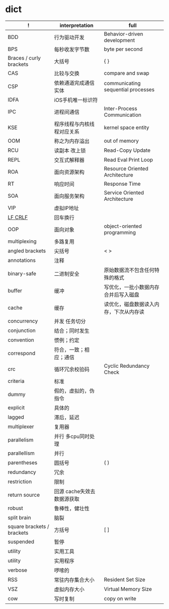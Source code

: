 # dict

| !                          | interpretation             | full                                   |
| -------------------------- | -------------------------- | -------------------------------------- |
| BDD                        | 行为驱动开发               | Behavior-driven development            |
| BPS                        | 每秒收发字节数             | byte per second                        |
| Braces / curly brackets    | 大括号                     | { }                                    |
| CAS                        | 比较与交换                 | compare and swap                       |
| CSP                        | 依赖通道完成通信实体       | communicating sequential processes     |
| IDFA                       | iOS手机唯一标识符          |
| IPC                        | 进程间通信                 | Inter-Process Communication            |
| KSE                        | 程序线程与内核线程对应关系 | kernel space entity                    |
| OOM                        | 称之为内存溢出             | out of memory                          |
| RCU                        | 读副本 改上锁              | Read-Copy Update                       |
| REPL                       | 交互式解释器               | Read Eval Print Loop                   |
| ROA                        | 面向资源架构               | Resource Oriented Architecture         |
| RT                         | 响应时间                   | Response Time                          |
| SOA                        | 面向服务架构               | Service Oriented Architecture          |
| VIP                        | 虚拟IP地址                 |
| [LF CRLF](ref/lf-crlf.md)  | 回车换行                   |
| OOP                        | 面向对象                   | object-oriented programming            |
| multiplexing               | 多路复用                   |
| angled brackets            | 尖括号                     | < >                                    |
| annotations                | 注释                       |
| binary-safe                | 二进制安全                 | 原始数据流不包含任何特殊的格式         |
| buffer                     | 缓冲                       | 写优化，一批小数据内存合并后写入磁盘   |
| cache                      | 缓存                       | 读优化，磁盘数据读入内存，下次从内存读 |
| concurrency                | 并发 任务切分              |
| conjunction                | 结合；同时发生             |
| convention                 | 惯例；约定                 |
| correspond                 | 符合，一致；相应；通信     |
| crc                        | 循环冗余校验码             | Cyclic Redundancy Check                |
| criteria                   | 标准                       |
| dummy                      | 假的，虚拟的，伪指令       |
| explicit                   | 具体的                     |
| lagged                     | 滞后，延迟                 |
| multiplexer                | 复用器                     |
| parallelism                | 并行 多cpu同时处理         |
| parallellism               | 并行                       |
| parentheses                | 圆括号                     | ( )                                    |
| redundancy                 | 冗余                       |
| restriction                | 限制                       |
| return source              | 回源 cache失效去数据源获取 |
| robust                     | 鲁棒性，健壮性             |
| split brain                | 脑裂                       |
| square brackets / brackets | 方括号                     | [ ]                                    |
| suspended                  | 暂停                       |
| utility                    | 实用工具                   |
| utility                    | 实用程序                   |
| verbose                    | 啰嗦的                     |
| RSS                        | 常驻内存集合大小           | Resident Set Size                      |
| VSZ                        | 虚拟内存大小               | Virtual Memory Size                    |
| cow                        | 写时复制                   | copy on write                          |
